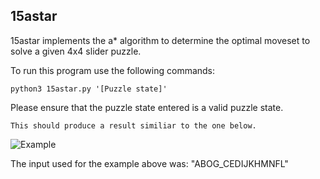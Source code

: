 ## 15astar

15astar implements the a* algorithm to determine the optimal moveset to solve a given 4x4 slider puzzle.  

  To run this program use the following commands:

    python3 15astar.py '[Puzzle state]'

  Please ensure that the puzzle state entered is a valid puzzle state.

    This should produce a result similiar to the one below.

  ![Example](https://raw.githubusercontent.com/z-ng/Artificial_Intelligence/main/Slider_Puzzle/15Puzzle/example.gif)

  The input used for the example above was: "ABOG_CEDIJKHMNFL"
